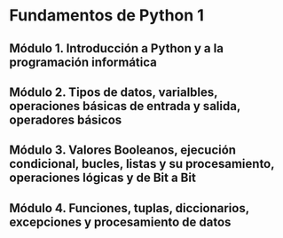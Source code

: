 # Fundamentos de Python 1

## Módulo 1. Introducción a Python y a la programación informática

## Módulo 2. Tipos de datos, varialbles, operaciones básicas de entrada y salida, operadores básicos

## Módulo 3. Valores Booleanos, ejecución condicional, bucles, listas y su procesamiento, operaciones lógicas y de Bit a Bit

## Módulo 4. Funciones, tuplas, diccionarios, excepciones y procesamiento de datos 